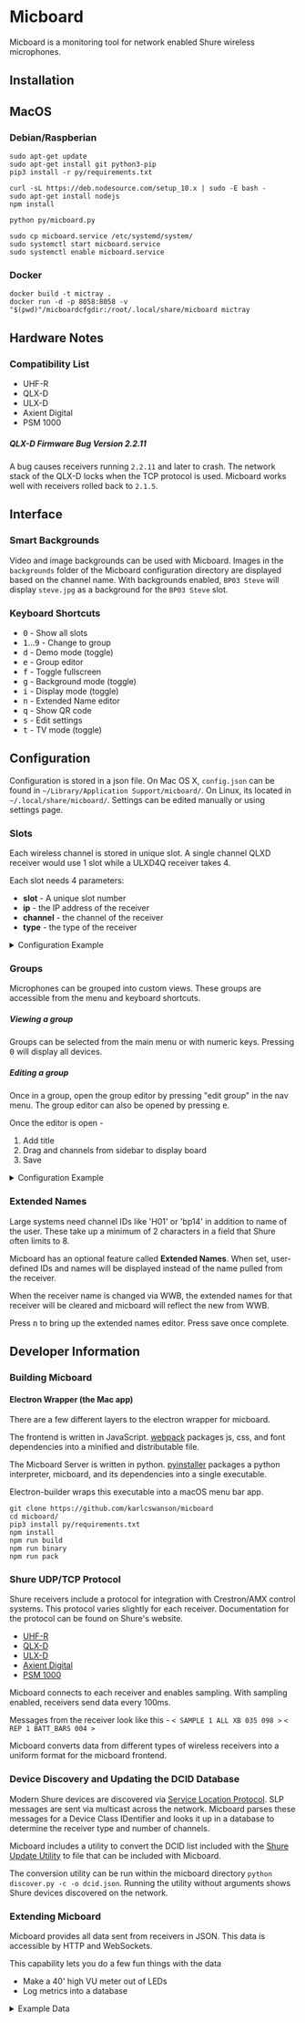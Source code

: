 # Micboard
Micboard is a monitoring tool for network enabled Shure wireless microphones.


## Installation

## MacOS

### Debian/Raspberian
```
sudo apt-get update
sudo apt-get install git python3-pip
pip3 install -r py/requirements.txt

curl -sL https://deb.nodesource.com/setup_10.x | sudo -E bash -
sudo apt-get install nodejs
npm install

python py/micboard.py

sudo cp micboard.service /etc/systemd/system/
sudo systemctl start micboard.service
sudo systemctl enable micboard.service
```

### Docker
```
docker build -t mictray .
docker run -d -p 8058:8058 -v "$(pwd)"/micboardcfgdir:/root/.local/share/micboard mictray
```


## Hardware Notes

### Compatibility List
* UHF-R
* QLX-D
* ULX-D
* Axient Digital
* PSM 1000

##### QLX-D Firmware Bug Version 2.2.11

A bug causes receivers running `2.2.11` and later to crash. The network stack of the QLX-D locks when the TCP protocol is used. Micboard works well with receivers rolled back to `2.1.5`.

## Interface
### Smart Backgrounds
Video and image backgrounds can be used with Micboard. Images in the `backgrounds` folder of the Micboard configuration directory are displayed based on the channel name. With backgrounds enabled, `BP03 Steve` will display `steve.jpg` as a background for the `BP03 Steve` slot.


### Keyboard Shortcuts
* <kbd>0</kbd> - Show all slots
* <kbd>1</kbd>...<kbd>9</kbd> - Change to group
* <kbd>d</kbd> - Demo mode (toggle)
* <kbd>e</kbd> - Group editor
* <kbd>f</kbd> - Toggle fullscreen
* <kbd>g</kbd> - Background mode (toggle)
* <kbd>i</kbd> - Display mode (toggle)
* <kbd>n</kbd> - Extended Name editor
* <kbd>q</kbd> - Show QR code
* <kbd>s</kbd> - Edit settings
* <kbd>t</kbd> - TV mode (toggle)



## Configuration
Configuration is stored in a json file.  On Mac OS X, `config.json` can be found in `~/Library/Application Support/micboard/`.  On Linux, its located in `~/.local/share/micboard/`.  Settings can be edited manually or using settings page.


### Slots
Each wireless channel is stored in unique slot. A single channel QLXD receiver would use 1 slot while a ULXD4Q receiver takes 4.

Each slot needs 4 parameters:
* **slot** - A unique slot number
* **ip** - the IP address of the receiver
* **channel** - the channel of the receiver
* **type** - the type of the receiver

<details><summary>Configuration Example</summary>

```javascript
"slots": [
    {
      "slot": 1,
      "ip" : "192.0.2.11",
      "channel": 1,
      "type": "qlxd"
    },
    {
      "slot": 2,
      "ip" : "192.0.2.12",
      "channel": 1,
      "type": "qlxd"
    },
    {
      "slot": 3,
      "ip" : "192.0.2.13",
      "channel": 1,
      "type": "uhfr"
    },
    {
      "slot": 4,
      "ip" : "192.0.2.13",
      "channel": 2,
      "type": "uhfr"
    },
    {
      "slot": 5,
      "ip" : "192.0.2.14",
      "channel": 1,
      "type": "ulxd"
    },
    {
      "slot": 6,
      "ip" : "192.0.2.14",
      "channel": 2,
      "type": "ulxd"
    },
    {
      "slot": 7,
      "ip" : "192.0.2.14",
      "channel": 3,
      "type": "ulxd"
    },
    {
      "slot": 8,
      "ip" : "192.0.2.14",
      "channel": 4,
      "type": "ulxd"
    }
  ]
```
</details>

### Groups
Microphones can be grouped into custom views. These groups are accessible from the menu and keyboard shortcuts.

##### Viewing a group
Groups can be selected from the main menu or with numeric keys.  Pressing <kbd>0</kbd> will display all devices.

##### Editing a group
Once in a group, open the group editor by pressing "edit group" in the nav menu.  The group editor can also be opened by pressing <kbd>e</kbd>.

Once the editor is open -
1. Add title
2. Drag and channels from sidebar to display board
3. Save


<details><summary>Configuration Example</summary>

Groups need 3 parameters:
* **group** - A unique group number
* **title** - The name of the group
* **slots** - The microphones in the group

```javascript
"groups": [
    {
      "group": 1,
      "title": "Primary",
      "slots" : [1,3,5,7]
    },
    {
      "group": 2,
      "title": "Backup",
      "slots" : [2,4,6,8]
    },
    {
      "group": 3,
      "title": "Hosts",
      "slots" : [9,10]
    },
    {
      "group": 4,
      "title": "interview",
      "slots" : [11,12]
    },
    {
      "group": 5,
      "title": "Opening",
      "slots" : [18,19,20,21,0,9,10]
    },
    {
      "group": 6,
      "title": "Interview",
      "slots" : [10,0,11,12]
    },
    {
      "group" : 9,
      "title": "Band",
      "slots" : [18,19,20,21]
    }
],
```
</details>


### Extended Names
Large systems need channel IDs like 'H01' or 'bp14' in addition to name of the user.  These take up a minimum of 2 characters in a field that Shure often limits to 8.

Micboard has an optional feature called **Extended Names**.  When set, user-defined IDs and names will be displayed instead of the name pulled from the receiver.

When the receiver name is changed via WWB, the extended names for that receiver will be cleared and micboard will reflect the new from WWB.

Press <kbd>n</kbd> to bring up the extended names editor.  Press save once complete.

## Developer Information
### Building Micboard
#### Electron Wrapper (the Mac app)
There are a few different layers to the electron wrapper for micboard.

The frontend is written in JavaScript. [webpack](https://webpack.js.org) packages js, css, and font dependencies into a minified and distributable file.

The Micboard Server is written in python. [pyinstaller](https://pyinstaller.readthedocs.io/en/stable/) packages a python interpreter, micboard, and its dependencies into a single executable.

Electron-builder wraps this executable into a macOS menu bar app.

```
git clone https://github.com/karlcswanson/micboard
cd micboard/
pip3 install py/requirements.txt
npm install
npm run build
npm run binary
npm run pack
```


### Shure UDP/TCP Protocol
Shure receivers include a protocol for integration with Crestron/AMX control systems. This protocol varies slightly for each receiver. Documentation for the protocol can be found on Shure's website.
* [UHF-R](https://www.shure.com/americas/support/find-an-answer/amx-crestron-control-of-uhf-r-receiver)
* [QLX-D](https://www.shure.com/americas/support/find-an-answer/qlx-d-crestron-amx-control-strings)
* [ULX-D](https://www.shure.com/americas/support/find-an-answer/ulx-d-crestron-amx-control-strings)
* [Axient Digital](https://www.shure.com/americas/support/find-an-answer/axient-digital-crestron-amx-control-strings)
* [PSM 1000](https://pubs.shure.com/guide/PSM1000/en-US)

Micboard connects to each receiver and enables sampling. With sampling enabled, receivers send data every 100ms.

Messages from the receiver look like this -
`< SAMPLE 1 ALL XB 035 098 >`
`< REP 1 BATT_BARS 004 >`

Micboard converts data from different types of wireless receivers into a uniform format for the micboard frontend.

### Device Discovery and Updating the DCID Database
Modern Shure devices are discovered via [Service Location Protocol](https://en.wikipedia.org/wiki/Service_Location_Protocol).  SLP messages are sent via multicast across the network. Micboard parses these messages for a Device Class IDentifier and looks it up in a database to determine the receiver type and number of channels.

Micboard includes a utility to convert the DCID list included with the [Shure Update Utility](http://www.shure.com/americas/products/software/utilities/shure-update-utility) to file that can be included with Micboard.

The conversion utility can be run within the micboard directory
`python discover.py -c -o dcid.json`.  Running the utility without arguments shows Shure devices discovered on the network.  

### Extending Micboard
Micboard provides all data sent from receivers in JSON. This data is accessible by HTTP and WebSockets.

This capability lets you do a few fun things with the data
* Make a 40' high VU meter out of LEDs
* Log metrics into a database

<details><summary>Example Data</summary>

```javascript
{
  "antenna": "AX",
  "audio_level": 68,
  "battery": 5,
  "channel": 1,
  "frequency": "526.225",
  "name": "CFO 4",
  "raw": {
    "ALL": "AX 079 034",
    "AUDIO_GAIN": "030",
    "AUDIO_LVL": "000",
    "BATT_BARS": "005",
    "BATT_CHARGE": "100",
    "BATT_CYCLE": "00004",
    "BATT_HEALTH": "100",
    "BATT_RUN_TIME": "00607",
    "BATT_TEMP_C": "64",
    "BATT_TEMP_F": "116",
    "BATT_TYPE": "LION",
    "CHAN_NAME": "CFO 4",
    "ENCRYPTION_WARNING": "OFF",
    "FREQUENCY": "526225",
    "GROUP_CHAN": "--,--",
    "METER_RATE": "00100",
    "RF_ANTENNA": "XX",
    "RX_RF_LVL": "032",
    "TX_DEVICE_ID": "",
    "TX_MENU_LOCK": "OFF",
    "TX_MUTE_BUTTON_STATUS": "UNKN",
    "TX_MUTE_STATUS": "UNKN",
    "TX_OFFSET": "000",
    "TX_POWER_SOURCE": "UNKN",
    "TX_PWR_LOCK": "OFF",
    "TX_RF_PWR": "LOW",
    "TX_TYPE": "QLXD1"
    },
  "rf_level": 68,
  "slot": 4,
  "status": "AUDIO_PEAK",
  "tx_offset": 0,
  "type": "qlxd"
}
```
</details>
